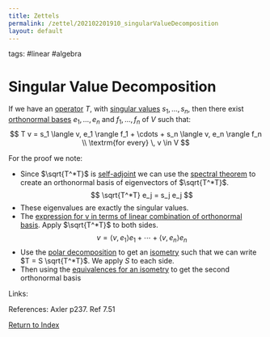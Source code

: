 ```yaml
---
title: Zettels
permalink: /zettel/202102201910_singularValueDecomposition
layout: default
---
```

tags: #linear #algebra

# Singular Value Decomposition

If we have an [operator](202102082104_operatorDefinition) $T$, with [singular values](202102201841_singularValuesDefinition) $s_1, \ldots, s_n$,
then there exist [orthonormal bases](202102142105_orthonormalBasisDefinition) $e_1, \ldots, e_n$ and $f_1, \ldots, f_n$ of $V$
such that:
$$
T v = s_1 \langle v, e_1 \rangle f_1 + \cdots + s_n \langle v, e_n \rangle f_n \\
\textrm{for every} \, v \in V
$$

For the proof we note:
- Since $\sqrt{T^*T}$ is [self-adjoint](202102162040_selfAdjointOperator) we can use the [spectral theorem](202102191218_realSpectralTheorem) 
  to create an orthonormal basis of eigenvectors of $\sqrt{T^*T}$.
$$
\sqrt{T^*T} e_j = s_j e_j
$$
- These eigenvalues are exactly the singular values.
- The [expression for v in terms of linear combination of orthonormal basis](202102142128_linearCombinationOrthonomalBasis). Apply $\sqrt{T^*T}$ to both sides.
$$
v = \langle v, e_1 \rangle e_1 + \cdots + \langle v, e_n \rangle e_n
$$
- Use the [polar decomposition](202102201834_polarDecomposition) to get an [isometry](202102201248_isometryDefinition) such that 
  we can write $T = S \sqrt{T^*T}$. We apply $S$ to each side.
- Then using the [equivalences for an isometry](202102201252_equivalencesIsometries) to get the second orthonormal basis

Links: 

References: Axler p237. Ref 7.51

[Return to Index](index)
